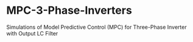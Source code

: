 # MPC-3-Phase-Inverters
Simulations of Model Predictive Control (MPC) for Three-Phase Inverter with Output LC Filter
